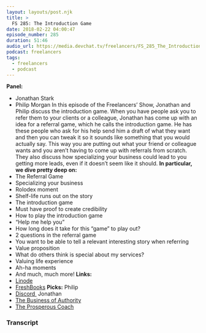 ```yaml
---
layout: layouts/post.njk
title: >
  FS 285: The Introduction Game
date: 2018-02-22 04:00:47
episode_number: 285
duration: 51:46
audio_url: https://media.devchat.tv/freelancers/FS_285_The_Introduction_Game.mp3
podcast: freelancers
tags:
  - freelancers
  - podcast
---
```


**Panel:**

- Jonathan Stark
- Philip Morgan
  In this episode of the Freelancers’ Show, Jonathan and Philip discuss the introduction game. When you have people ask you to refer them to your clients or a colleague, Jonathan has come up with an idea for a referral game, which he calls the introduction game. He has these people who ask for his help send him a draft of what they want and then you can tweak it so it sounds like something that you would actually say. This way you are putting out what your friend or colleague wants and you aren’t having to come up with referrals from scratch.&nbsp; They also discuss how specializing your business could lead to you getting more leads, even if it doesn’t seem like it should. **In particular, we dive pretty deep on:&nbsp;**
- The Referral Game
- Specializing your business
- Rolodex moment
- Shelf-life runs out on the story
- The introduction game
- Must have proof to create credibility
- How to play the introduction game
- “Help me help you”
- How long does it take for this “game” to play out?
- 2 questions in the referral game
- You want to be able to tell a relevant interesting story when referring
- Value proposition
- What do others think is special about my services?
- Valuing life experience
- Ah-ha moments
- And much, much more!
  **Links:**
- [Linode](https://promo.linode.com/freelancersshow/)
- [FreshBooks](https://www.freshbooks.com/invoice?ref=11731&utm_source=pbm&utm_medium=affiliate-program&utm_influencer=419364&utm_campaign=podcast-influencers)
  **Picks:** Philip
- [Discord&nbsp;](https://discordapp.com/)
  Jonathan
- [The Business of Authority](https://www.thebusinessofauthority.com/)
- [The Prosperous Coach](https://www.amazon.com/Prosperous-Coach-Increase-Income-Clients/dp/1600250300)

### Transcript

